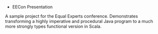 * EECon Presentation

A sample project for the Equal Experts conference. Demonstrates transforming a highly imperative and procedural Java program to a much more strongly types functional version in Scala.
